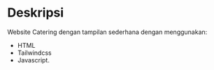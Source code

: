 # Deskripsi
Website Catering dengan tampilan sederhana dengan menggunakan:
- HTML
- Tailwindcss
- Javascript.


